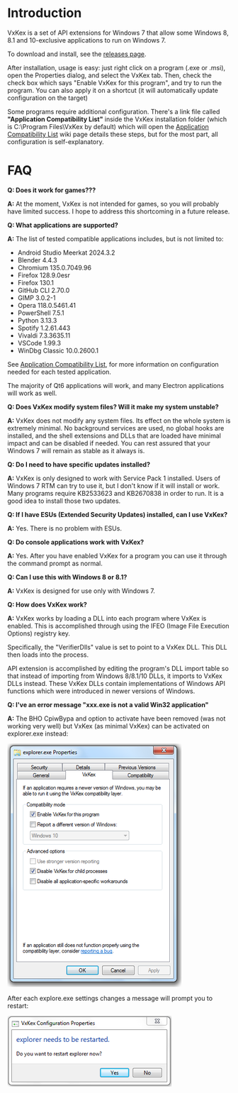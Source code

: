 Introduction
============

VxKex is a set of API extensions for Windows 7 that allow some Windows 8,
8.1 and 10-exclusive applications to run on Windows 7.

To download and install, see the [releases page](https://github.com/CopperFr/VxKex/releases).

After installation, usage is easy: just right click on a program (.exe or .msi),
open the Properties dialog, and select the VxKex tab. Then, check the check box
which says "Enable VxKex for this program", and try to run the program. You can also
apply it on a shortcut (it will automatically update configuration on the target)

Some programs require additional configuration. There's a link file called **"Application
Compatibility List"** inside the VxKex installation folder (which is C:\Program
Files\VxKex by default) which will open the [Application Compatibility List](https://github.com/CopperFr/VxKex/wiki/Application-Compatibility-List) wiki page details these steps, but for the most part, all
configuration is self-explanatory.

FAQ
===

**Q: Does it work for games???**

**A:** At the moment, VxKex is not intended for games, so you will probably have limited
success. I hope to address this shortcoming in a future release.

**Q: What applications are supported?**

**A:** The list of tested compatible applications includes, but is not limited to:
- Android Studio Meerkat 2024.3.2
- Blender 4.4.3
- Chromium 135.0.7049.96
- Firefox 128.9.0esr
- Firefox 130.1
- GitHub CLI 2.70.0
- GIMP 3.0.2-1
- Opera 118.0.5461.41
- PowerShell 7.5.1
- Python 3.13.3
- Spotify 1.2.61.443
- Vivaldi 7.3.3635.11
- VSCode 1.99.3
- WinDbg Classic 10.0.2600.1

See [Application Compatibility List](https://github.com/CopperFr/VxKex/wiki/Application-Compatibility-List), for more information on configuration needed for each tested application.

The majority of Qt6 applications will work, and many Electron applications will
work as well.

**Q: Does VxKex modify system files? Will it make my system unstable?**

**A:** VxKex does not modify any system files. Its effect on the whole system is
extremely minimal. No background services are used, no global hooks are
installed, and the shell extensions and DLLs that are loaded have minimal
impact and can be disabled if needed. You can rest assured that your Windows 7
will remain as stable as it always is.

**Q: Do I need to have specific updates installed?**

**A:** VxKex is only designed to work with Service Pack 1 installed. Users of
Windows 7 RTM can try to use it, but I don't know if it will install or work.
Many programs require KB2533623 and KB2670838 in order to run. It is a good
idea to install those two updates.

**Q: If I have ESUs (Extended Security Updates) installed, can I use VxKex?**

**A:** Yes. There is no problem with ESUs.

**Q: Do console applications work with VxKex?**

**A:** Yes. After you have enabled VxKex for a program you can use it through the
command prompt as normal.

**Q: Can I use this with Windows 8 or 8.1?**

**A:** VxKex is designed for use only with Windows 7.

**Q: How does VxKex work?**

**A:** VxKex works by loading a DLL into each program where VxKex is enabled. This
is accomplished through using the IFEO (Image File Execution Options) registry key.

Specifically, the "VerifierDlls" value is set to point to a VxKex DLL. This DLL then
loads into the process.

API extension is accomplished by editing the program's DLL import table so that
instead of importing from Windows 8/8.1/10 DLLs, it imports to VxKex DLLs instead.
These VxKex DLLs contain implementations of Windows API functions which were introduced
in newer versions of Windows.

**Q: I've an error message "xxx.exe is not a valid Win32 application"**

**A:** The BHO CpiwBypa and option to activate have been removed (was not working very well) but VxKex (as minimal VxKex) can be
activated on explorer.exe instead:

![VxKex configuration GUI](/explorer-properties-screenshot.png)

After each explore.exe settings changes a message will prompt you to restart:

![VxKex configuration restart](/restart-explorer-screenshot.png)
